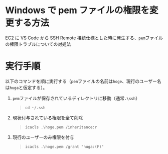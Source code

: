 # Windows で pem ファイルの権限を変更する方法

EC2 に VS Code から SSH Remote 接続仕様とした時に発生する、`pem`ファイルの権限トラブルについての対処法

# 実行手順

以下のコマンドを順に実行する（`pem`ファイルの名前は`hoge`、現行のユーザー名は`huga`と仮定する）。

1. `pem`ファイルが保存されているディレクトリに移動（通常`.\ssh`）
   > `cd ~/.ssh`
1. 現状付与されている権限を全て削除
   > `icacls .\hoge.pem /inheritance:r`
1. 現行のユーザーのみ権限を付与
   > `icacls .\hoge.pem /grant "huga:(F)"`
